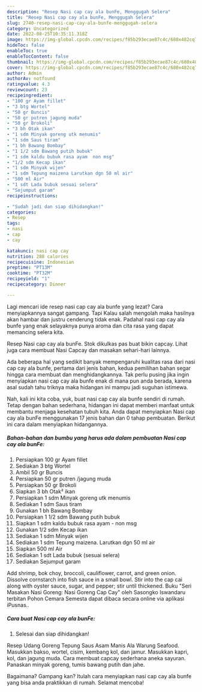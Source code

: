 ```yaml
---
description: "Resep Nasi cap cay ala bunFe, Menggugah Selera"
title: "Resep Nasi cap cay ala bunFe, Menggugah Selera"
slug: 2740-resep-nasi-cap-cay-ala-bunfe-menggugah-selera
category: Uncategorized
date: 2022-08-25T10:35:11.318Z
image: https://img-global.cpcdn.com/recipes/f85b293ecae87c4c/680x482cq70/nasi-cap-cay-ala-bunfe-foto-resep-utama.jpg
hideToc: false
enableToc: true
enableTocContent: false
thumbnail: https://img-global.cpcdn.com/recipes/f85b293ecae87c4c/680x482cq70/nasi-cap-cay-ala-bunfe-foto-resep-utama.jpg
cover: https://img-global.cpcdn.com/recipes/f85b293ecae87c4c/680x482cq70/nasi-cap-cay-ala-bunfe-foto-resep-utama.jpg
author: Admin
authorAv: notfound
ratingvalue: 4.3
reviewcount: 23
recipeingredient:
- "100 gr Ayam fillet"
- "3 btg Wortel"
- "50 gr Buncis"
- "50 gr putren jagung muda"
- "50 gr Brokoli"
- "3 bh Otak ikan"
- "1 sdm Minyak goreng utk menumis"
- "1 sdm Saus tiram"
- "1 bh Bawang Bombay"
- "1 1/2 sdm Bawang putih bubuk"
- "1 sdm kaldu bubuk rasa ayam  non msg"
- "1/2 sdm Kecap ikan"
- "1 sdm Minyak wijen"
- "1 sdm Tepung maizena Larutkan dgn 50 ml air"
- "500 ml Air"
- "1 sdt Lada bubuk sesuai selera"
- "Sejumput garam"
recipeinstructions:

- "Sudah jadi dan siap dihidangkan!"
categories:
- Resep
tags:
- nasi
- cap
- cay

katakunci: nasi cap cay 
nutrition: 288 calories
recipecuisine: Indonesian
preptime: "PT13M"
cooktime: "PT32M"
recipeyield: "1"
recipecategory: Dinner

---
```



Lagi mencari ide resep nasi cap cay ala bunfe yang lezat? Cara menyiapkannya sangat gampang. Tapi Kalau salah mengolah maka hasilnya akan hambar dan justru cenderung tidak enak. Padahal nasi cap cay ala bunfe yang enak selayaknya punya aroma dan cita rasa yang dapat memancing selera kita.


Resep Nasi cap cay ala bunFe. Stok dikulkas pas buat bikin capcay. Lihat juga cara membuat Nasi Capcay dan masakan sehari-hari lainnya.

Ada beberapa hal yang sedikit banyak mempengaruhi kualitas rasa dari nasi cap cay ala bunfe, pertama dari jenis bahan, kedua pemilihan bahan segar hingga cara membuat dan menghidangkannya. Tak perlu pusing jika ingin menyiapkan nasi cap cay ala bunfe enak di mana pun anda berada, karena asal sudah tahu triknya maka hidangan ini mampu jadi suguhan istimewa.


Nah, kali ini kita coba, yuk, buat nasi cap cay ala bunfe sendiri di rumah. Tetap dengan bahan sederhana, hidangan ini dapat memberi manfaat untuk membantu menjaga kesehatan tubuh kita. Anda dapat menyiapkan Nasi cap cay ala bunFe menggunakan 17 jenis bahan dan 0 tahap pembuatan. Berikut ini cara dalam menyiapkan hidangannya.

<!--inarticleads1-->

##### Bahan-bahan dan bumbu yang harus ada dalam pembuatan Nasi cap cay ala bunFe:

1. Persiapkan 100 gr Ayam fillet
1. Sediakan 3 btg Wortel
1. Ambil 50 gr Buncis
1. Persiapkan 50 gr putren /jagung muda
1. Persiapkan 50 gr Brokoli
1. Siapkan 3 bh Otak² ikan
1. Persiapkan 1 sdm Minyak goreng utk menumis
1. Sediakan 1 sdm Saus tiram
1. Gunakan 1 bh Bawang Bombay
1. Persiapkan 1 1/2 sdm Bawang putih bubuk
1. Siapkan 1 sdm kaldu bubuk rasa ayam - non msg
1. Gunakan 1/2 sdm Kecap ikan
1. Sediakan 1 sdm Minyak wijen
1. Sediakan 1 sdm Tepung maizena. Larutkan dgn 50 ml air
1. Siapkan 500 ml Air
1. Sediakan 1 sdt Lada bubuk (sesuai selera)
1. Sediakan Sejumput garam


Add shrimp, bok choy, broccoli, cauliflower, carrot, and green onion. Dissolve cornstarch into fish sauce in a small bowl. Stir into the cap cai along with oyster sauce, sugar, and pepper; stir until thickened. Buku &#34;Seri Masakan Nasi Goreng: Nasi Goreng Cap Cay&#34; oleh Sasongko Iswandaru terbitan Pohon Cemara Semesta dapat dibaca secara online via aplikasi iPusnas.. 

<!--inarticleads2-->

##### Cara buat Nasi cap cay ala bunFe:


1. Selesai dan siap dihidangkan!

Resep Udang Goreng Tepung Saus Asam Manis Ala Warung Seafood. Masukkan bakso, wortel, cisim, kembang kol, dan jamur. Masukkan kapri, kol, dan jagung muda. Cara membuat capcay sederhana aneka sayuran. Panaskan minyak goreng, tumis bawang putih dan jahe. 

Bagaimana? Gampang kan? Itulah cara menyiapkan nasi cap cay ala bunfe yang bisa anda praktikkan di rumah. Selamat mencoba!
